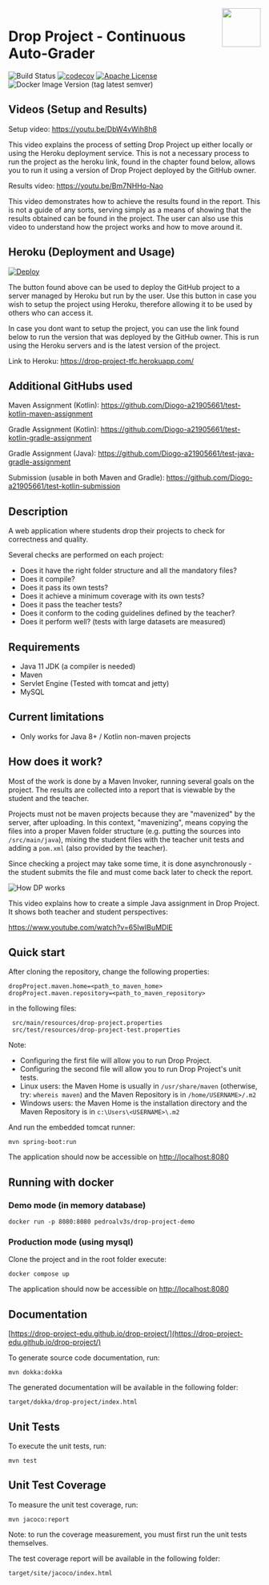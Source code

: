 <img width="77px" height="77px" align="right" src="docs/dp_logo.png"/>

# Drop Project - Continuous Auto-Grader

![Build Status](https://github.com/Diogo-a21905661/drop-project-tfc/workflows/Run%20Tests/badge.svg?branch=master)
[![codecov](https://codecov.io/gh/drop-project-edu/drop-project/branch/master/graph/badge.svg)](https://codecov.io/gh/drop-project-edu/drop-project)
[![Apache License](https://img.shields.io/badge/license-Apache%20License%202.0-blue.svg)](http://www.apache.org/licenses/LICENSE-2.0)
![Docker Image Version (tag latest semver)](https://img.shields.io/docker/v/pedroalv3s/drop-project-mysql/v0.9.5?label=docker%20image)

## Videos (Setup and Results)

Setup video: https://youtu.be/DbW4vWih8h8

This video explains the process of setting Drop Project up either locally or using the Heroku deployment service. This is not a necessary process to run the project as the heroku link, found in the chapter found below, allows you to run it using a version of Drop Project deployed by the GitHub owner.

Results video: https://youtu.be/Bm7NHHo-Nao

This video demonstrates how to achieve the results found in the report. This is not a guide of any sorts, serving simply as a means of showing that the results obtained can be found in the project. The user can also use this video to understand how the project works and how to move around it.

## Heroku (Deployment and Usage)

[![Deploy](https://www.herokucdn.com/deploy/button.svg)](https://heroku.com/deploy?template=https://github.com/Diogo-a21905661/drop-project-tfc)

The button found above can be used to deploy the GitHub project to a server managed by Heroku but run by the user. Use this button in case you wish to setup the project using Heroku, therefore allowing it to be used by others who can access it.

In case you dont want to setup the project, you can use the link found below to run the version that was deployed by the GitHub owner. This is run using the Heroku servers and is the latest version of the project.

Link to Heroku: https://drop-project-tfc.herokuapp.com/

## Additional GitHubs used

Maven Assignment (Kotlin): https://github.com/Diogo-a21905661/test-kotlin-maven-assignment

Gradle Assignment (Kotlin): https://github.com/Diogo-a21905661/test-kotlin-gradle-assignment

Gradle Assignment (Java): https://github.com/Diogo-a21905661/test-java-gradle-assignment

Submission (usable in both Maven and Gradle): https://github.com/Diogo-a21905661/test-kotlin-submission

## Description

A web application where students drop their projects to check for correctness and quality.

Several checks are performed on each project:

* Does it have the right folder structure and all the mandatory files?
* Does it compile?
* Does it pass its own tests?
* Does it achieve a minimum coverage with its own tests?
* Does it pass the teacher tests?
* Does it conform to the coding guidelines defined by the teacher?
* Does it perform well? (tests with large datasets are measured)

## Requirements

* Java 11 JDK (a compiler is needed)
* Maven
* Servlet Engine (Tested with tomcat and jetty)
* MySQL

## Current limitations

* Only works for Java 8+ / Kotlin non-maven projects

## How does it work?

Most of the work is done by a Maven Invoker, running several goals on the project.
The results are collected into a report that is viewable by the student and the teacher.

Projects must not be maven projects because they are "mavenized" by the server, after uploading.
In this context, "mavenizing", means copying the files into a proper Maven folder structure (e.g. putting the sources
into `/src/main/java`), mixing the student files with the teacher unit tests and adding a `pom.xml`
(also provided by the teacher).

Since checking a project may take some time, it is done asynchronously - the student submits the file and must come
back later to check the report.

![How DP works](docs/how_dp_works.png)

This video explains how to create a simple Java assignment in Drop Project. It shows both teacher and student perspectives:

https://www.youtube.com/watch?v=65IwIBuMDlE

## Quick start

After cloning the repository, change the following properties:

    dropProject.maven.home=<path_to_maven_home>
    dropProject.maven.repository=<path_to_maven_repository>

in the following files:

     src/main/resources/drop-project.properties
     src/test/resources/drop-project-test.properties 

Note:

* Configuring the first file will allow you to run Drop Project.
* Configuring the second file will allow you to run Drop Project's unit tests.
* Linux users: the Maven Home is usually in `/usr/share/maven` (otherwise, try: `whereis maven`) and the Maven Repository is in `/home/USERNAME>/.m2`
* Windows users: the Maven Home is the installation directory and the Maven Repository is in `c:\Users\<USERNAME>\.m2`

And run the embedded tomcat runner:

    mvn spring-boot:run

The application should now be accessible on [http://localhost:8080](http://localhost:8080)

## Running with docker

### Demo mode (in memory database)

    docker run -p 8080:8080 pedroalv3s/drop-project-demo

### Production mode (using mysql)

Clone the project and in the root folder execute:

    docker compose up

The application should now be accessible on [http://localhost:8080](http://localhost:8080)

## Documentation

[https://drop-project-edu.github.io/drop-project/](https://drop-project-edu.github.io/drop-project/)

To generate source code documentation, run:

    mvn dokka:dokka

The generated documentation will be available in the following folder:

    target/dokka/drop-project/index.html

## Unit Tests

To execute the unit tests, run:

    mvn test

## Unit Test Coverage

To measure the unit test coverage, run:

    mvn jacoco:report

Note: to run the coverage measurement, you must first run the unit tests themselves.

The test coverage report will be available in the following folder:

    target/site/jacoco/index.html

